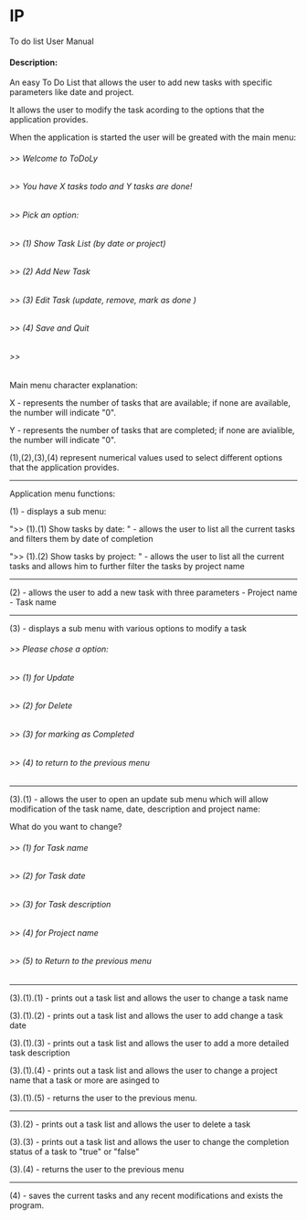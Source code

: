 # IP
To do list User Manual


#### Description:

An easy To Do List that allows the user to add new tasks with specific
parameters like date and project.

It allows the user to modify the task acording to the options that the 
application provides.

When the application is started the user will be greated with the main menu:

###### >> Welcome to ToDoLy
###### >> You have X tasks todo and Y tasks are done!
###### >> Pick an option:
###### >> (1) Show Task List (by date or project)
###### >> (2) Add New Task 
###### >> (3) Edit Task (update, remove, mark as done ) 
###### >> (4) Save and Quit 
###### >>

Main menu character explanation:

X - represents the number of tasks that are available; if none are available, the number will indicate "0".

Y - represents the number of tasks that are completed; if none are avialible, the number will indicate "0".

(1),(2),(3),(4) represent numerical values used to select different options that the application provides.

___________________________________________________________
Application menu functions:

(1) - displays a sub menu:

">> (1).(1) Show tasks by date: " - allows the user to list all the current tasks and filters them by date of completion

">> (1).(2) Show tasks by project: " - allows the user to list all the current tasks and allows him to further filter
                                   the tasks by project name
___________________________________________________________                                
(2) - allows the user to add a new task with three parameters
                        - Project name
                        - Task name
___________________________________________________________
 (3) - displays a sub menu with various options to modify a task
 
###### >> Please chose a option: 
###### >> (1) for Update 
###### >> (2) for Delete
###### >> (3) for marking as Completed
###### >> (4) to return to the previous menu
___________________________________________________________ 

 (3).(1) - allows the user to open an update sub menu which will allow modification of the task name, date, description
           and project name:
           
What do you want to change?
###### >> (1) for Task name
###### >> (2) for Task date
###### >> (3) for Task description
###### >> (4) for Project name
###### >> (5) to Return to the previous menu
___________________________________________________________ 

 (3).(1).(1) - prints out a task list and allows the user to change a task name
 
 (3).(1).(2) - prints out a task list and allows the user to add change a task date
 
 (3).(1).(3) - prints out a task list and allows the user to add a more detailed task description
 
 (3).(1).(4) - prints out a task list and allows the user to change a project name that a task or more are asinged to
 
 (3).(1).(5) - returns the user to the previous menu.
 ___________________________________________________________ 
 
 (3).(2) - prints out a task list and allows the user to delete a task
 
 (3).(3) - prints out a task list and allows the user to change the completion status of a task to "true" or "false"
 
 (3).(4) - returns the user to the previous menu
___________________________________________________________ 
 (4) - saves the current tasks and any recent modifications and exists the program.


  

